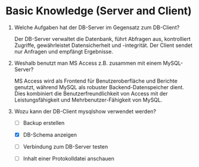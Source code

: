 # Basic Knowledge (Server and Client)
1.  Welche Aufgaben hat der DB-Server im Gegensatz zum DB-Client?

    Der DB-Server verwaltet die Datenbank, führt Abfragen aus, kontrolliert Zugriffe, gewährleistet Datensicherheit und -integrität. Der Client sendet nur Anfragen und empfängt Ergebnisse.

2.  Weshalb benutzt man MS Access z.B. zusammen mit einem MySQL-Server?

    MS Access wird als Frontend für Benutzeroberfläche und Berichte genutzt, während MySQL als robuster Backend-Datenspeicher dient. Dies kombiniert die Benutzerfreundlichkeit von Access mit der Leistungsfähigkeit und Mehrbenutzer-Fähigkeit von MySQL.

3.  Wozu kann der DB-Client mysqlshow verwendet werden?

    - [ ] Backup erstellen

    - [x] DB-Schema anzeigen

    - [ ] Verbindung zum DB-Server testen

    - [ ] Inhalt einer Protokolldatei anschauen
